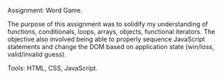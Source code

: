 Assignment: Word Game.

The purpose of this assignment was to solidify my understanding of functions, conditionals, loops, arrays, objects, functional iterators. The objective also involved being able to properly sequence JavaScript statements and change the DOM based on application state (win/loss, valid/invalid guess).

Tools: HTML, CSS, JavaScript.
